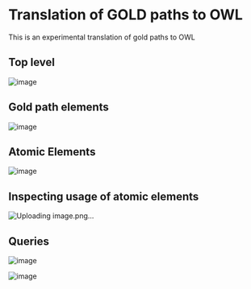 # Translation of GOLD paths to OWL

This is an experimental translation of gold paths to OWL

## Top level

![image](https://user-images.githubusercontent.com/50745/121285301-fe2bdd00-c892-11eb-92f6-5cf8c76bc284.png)

## Gold path elements

![image](https://user-images.githubusercontent.com/50745/121285351-1ac81500-c893-11eb-8ad6-d441765262ed.png)


## Atomic Elements

![image](https://user-images.githubusercontent.com/50745/121285635-94600300-c893-11eb-8287-ba23a7bcfa8b.png)

## Inspecting usage of atomic elements

![Uploading image.png…]()


## Queries

![image](https://user-images.githubusercontent.com/50745/121285430-3e8b5b00-c893-11eb-8466-5bfc128c7649.png)

![image](https://user-images.githubusercontent.com/50745/121285491-55ca4880-c893-11eb-9465-ddbd64120855.png)
